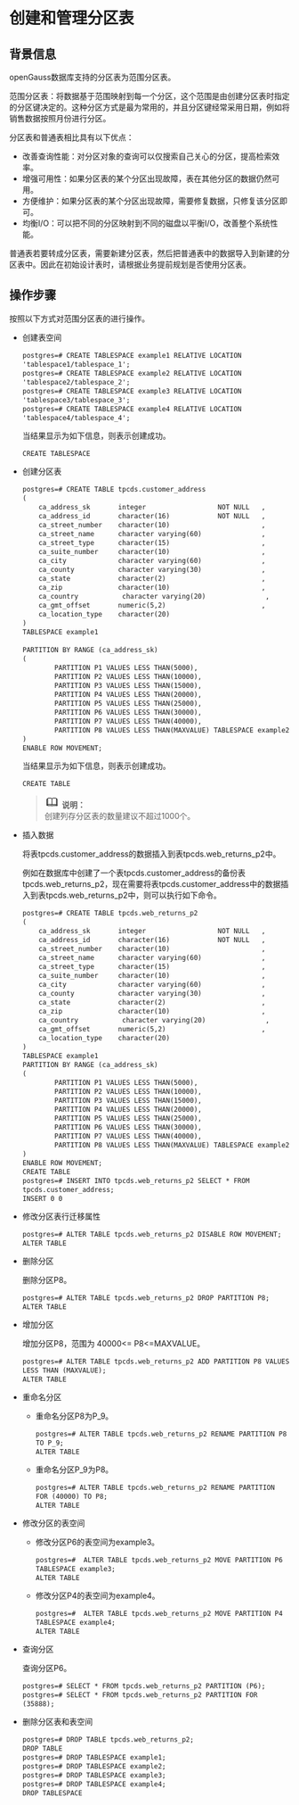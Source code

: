 # 创建和管理分区表<a name="ZH-CN_TOPIC_0242370193"></a>

## 背景信息<a name="zh-cn_topic_0237120307_zh-cn_topic_0059777517_s028115c5360a4b5794e150c3a648560e"></a>

openGauss数据库支持的分区表为范围分区表。

范围分区表：将数据基于范围映射到每一个分区，这个范围是由创建分区表时指定的分区键决定的。这种分区方式是最为常用的，并且分区键经常采用日期，例如将销售数据按照月份进行分区。

分区表和普通表相比具有以下优点：

-   改善查询性能：对分区对象的查询可以仅搜索自己关心的分区，提高检索效率。
-   增强可用性：如果分区表的某个分区出现故障，表在其他分区的数据仍然可用。
-   方便维护：如果分区表的某个分区出现故障，需要修复数据，只修复该分区即可。
-   均衡I/O：可以把不同的分区映射到不同的磁盘以平衡I/O，改善整个系统性能。

普通表若要转成分区表，需要新建分区表，然后把普通表中的数据导入到新建的分区表中。因此在初始设计表时，请根据业务提前规划是否使用分区表。

## 操作步骤<a name="zh-cn_topic_0237120307_zh-cn_topic_0059777517_s4be38594665b41d58e8aa02b1aa1f4e2"></a>

按照以下方式对范围分区表的进行操作。

-   创建表空间

    ```
    postgres=# CREATE TABLESPACE example1 RELATIVE LOCATION 'tablespace1/tablespace_1';
    postgres=# CREATE TABLESPACE example2 RELATIVE LOCATION 'tablespace2/tablespace_2';
    postgres=# CREATE TABLESPACE example3 RELATIVE LOCATION 'tablespace3/tablespace_3';
    postgres=# CREATE TABLESPACE example4 RELATIVE LOCATION 'tablespace4/tablespace_4';
    ```

    当结果显示为如下信息，则表示创建成功。

    ```
    CREATE TABLESPACE
    ```

-   创建分区表

    ```
    postgres=# CREATE TABLE tpcds.customer_address
    (
        ca_address_sk       integer                  NOT NULL   ,
        ca_address_id       character(16)            NOT NULL   ,
        ca_street_number    character(10)                       ,
        ca_street_name      character varying(60)               ,
        ca_street_type      character(15)                       ,
        ca_suite_number     character(10)                       ,
        ca_city             character varying(60)               ,
        ca_county           character varying(30)               ,
        ca_state            character(2)                        ,
        ca_zip              character(10)                       ,
        ca_country           character varying(20)               ,
        ca_gmt_offset       numeric(5,2)                        ,
        ca_location_type    character(20)
    )
    TABLESPACE example1
    
    PARTITION BY RANGE (ca_address_sk)
    (
            PARTITION P1 VALUES LESS THAN(5000),
            PARTITION P2 VALUES LESS THAN(10000),
            PARTITION P3 VALUES LESS THAN(15000),
            PARTITION P4 VALUES LESS THAN(20000),
            PARTITION P5 VALUES LESS THAN(25000),
            PARTITION P6 VALUES LESS THAN(30000),
            PARTITION P7 VALUES LESS THAN(40000),
            PARTITION P8 VALUES LESS THAN(MAXVALUE) TABLESPACE example2
    )
    ENABLE ROW MOVEMENT;
    ```

    当结果显示为如下信息，则表示创建成功。

    ```
    CREATE TABLE
    ```

    >![](public_sys-resources/icon-note.gif) **说明：**   
    >创建列存分区表的数量建议不超过1000个。  

-   插入数据

    将表tpcds.customer\_address的数据插入到表tpcds.web\_returns\_p2中。

    例如在数据库中创建了一个表tpcds.customer\_address的备份表tpcds.web\_returns\_p2，现在需要将表tpcds.customer\_address中的数据插入到表tpcds.web\_returns\_p2中，则可以执行如下命令。

    ```
    postgres=# CREATE TABLE tpcds.web_returns_p2
    (
        ca_address_sk       integer                  NOT NULL   ,
        ca_address_id       character(16)            NOT NULL   ,
        ca_street_number    character(10)                       ,
        ca_street_name      character varying(60)               ,
        ca_street_type      character(15)                       ,
        ca_suite_number     character(10)                       ,
        ca_city             character varying(60)               ,
        ca_county           character varying(30)               ,
        ca_state            character(2)                        ,
        ca_zip              character(10)                       ,
        ca_country           character varying(20)               ,
        ca_gmt_offset       numeric(5,2)                        ,
        ca_location_type    character(20)
    )
    TABLESPACE example1
    PARTITION BY RANGE (ca_address_sk)
    (
            PARTITION P1 VALUES LESS THAN(5000),
            PARTITION P2 VALUES LESS THAN(10000),
            PARTITION P3 VALUES LESS THAN(15000),
            PARTITION P4 VALUES LESS THAN(20000),
            PARTITION P5 VALUES LESS THAN(25000),
            PARTITION P6 VALUES LESS THAN(30000),
            PARTITION P7 VALUES LESS THAN(40000),
            PARTITION P8 VALUES LESS THAN(MAXVALUE) TABLESPACE example2
    )
    ENABLE ROW MOVEMENT;
    CREATE TABLE
    postgres=# INSERT INTO tpcds.web_returns_p2 SELECT * FROM tpcds.customer_address;
    INSERT 0 0
    ```

-   修改分区表行迁移属性

    ```
    postgres=# ALTER TABLE tpcds.web_returns_p2 DISABLE ROW MOVEMENT;
    ALTER TABLE
    ```

-   删除分区

    删除分区P8。

    ```
    postgres=# ALTER TABLE tpcds.web_returns_p2 DROP PARTITION P8;
    ALTER TABLE
    ```

-   增加分区

    增加分区P8，范围为 40000<= P8<=MAXVALUE。

    ```
    postgres=# ALTER TABLE tpcds.web_returns_p2 ADD PARTITION P8 VALUES LESS THAN (MAXVALUE);
    ALTER TABLE
    ```

-   重命名分区
    -   重命名分区P8为P\_9。

        ```
        postgres=# ALTER TABLE tpcds.web_returns_p2 RENAME PARTITION P8 TO P_9;
        ALTER TABLE
        ```

    -   重命名分区P\_9为P8。

        ```
        postgres=# ALTER TABLE tpcds.web_returns_p2 RENAME PARTITION FOR (40000) TO P8;
        ALTER TABLE
        ```


-   修改分区的表空间
    -   修改分区P6的表空间为example3。

        ```
        postgres=#  ALTER TABLE tpcds.web_returns_p2 MOVE PARTITION P6 TABLESPACE example3;
        ALTER TABLE
        ```

    -   修改分区P4的表空间为example4。

        ```
        postgres=#  ALTER TABLE tpcds.web_returns_p2 MOVE PARTITION P4 TABLESPACE example4;
        ALTER TABLE
        ```


-   查询分区

    查询分区P6。

    ```
    postgres=# SELECT * FROM tpcds.web_returns_p2 PARTITION (P6);
    postgres=# SELECT * FROM tpcds.web_returns_p2 PARTITION FOR (35888);
    ```

-   删除分区表和表空间

    ```
    postgres=# DROP TABLE tpcds.web_returns_p2;
    DROP TABLE
    postgres=# DROP TABLESPACE example1;
    postgres=# DROP TABLESPACE example2;
    postgres=# DROP TABLESPACE example3;
    postgres=# DROP TABLESPACE example4;
    DROP TABLESPACE
    ```


